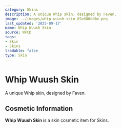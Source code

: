 ```yaml
---
category: Skins
description: A unique Whip skin, designed by Faven.
image: ../images/whip-wuush-skin-89a680ddbe.png
last_updated: '2025-09-17'
name: Whip Wuush Skin
source: WFCD
tags:
- Skin
- Skins
tradable: false
type: Skin
---
```


# Whip Wuush Skin

A unique Whip skin, designed by Faven.

## Cosmetic Information

**Whip Wuush Skin** is a skin cosmetic item for Skins.

